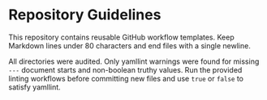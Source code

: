 # Repository Guidelines

This repository contains reusable GitHub workflow templates.
Keep Markdown lines under 80 characters and end files with a single newline.

All directories were audited. Only yamllint warnings were found for missing
`---` document starts and non-boolean truthy values. Run the provided linting
workflows before committing new files and use `true` or `false` to satisfy
yamllint.
